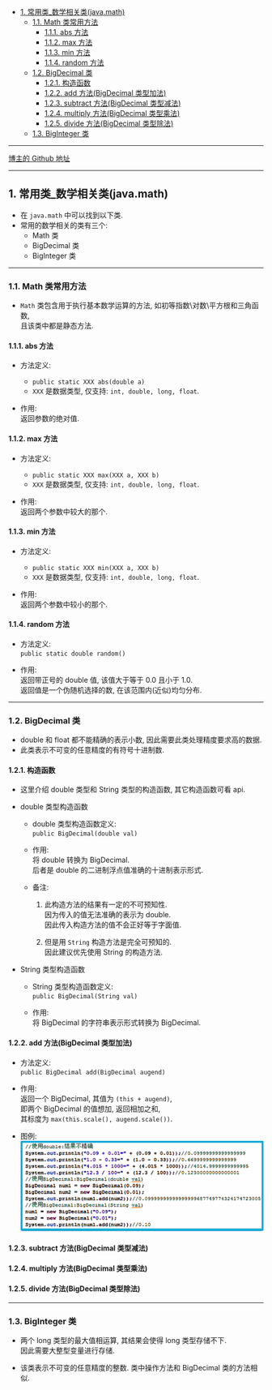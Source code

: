 <!-- TOC -->

- [1. 常用类_数学相关类(java.math)](#1-常用类_数学相关类javamath)
  - [1.1. Math 类常用方法](#11-math-类常用方法)
    - [1.1.1. abs 方法](#111-abs-方法)
    - [1.1.2. max 方法](#112-max-方法)
    - [1.1.3. min 方法](#113-min-方法)
    - [1.1.4. random 方法](#114-random-方法)
  - [1.2. BigDecimal 类](#12-bigdecimal-类)
    - [1.2.1. 构造函数](#121-构造函数)
    - [1.2.2. add 方法(BigDecimal 类型加法)](#122-add-方法bigdecimal-类型加法)
    - [1.2.3. subtract 方法(BigDecimal 类型减法)](#123-subtract-方法bigdecimal-类型减法)
    - [1.2.4. multiply 方法(BigDecimal 类型乘法)](#124-multiply-方法bigdecimal-类型乘法)
    - [1.2.5. divide 方法(BigDecimal 类型除法)](#125-divide-方法bigdecimal-类型除法)
  - [1.3. BigInteger 类](#13-biginteger-类)

<!-- /TOC -->

****
[博主的 Github 地址](https://github.com/leon9dragon)
****

## 1. 常用类_数学相关类(java.math)
- 在 `java.math` 中可以找到以下类.
- 常用的数学相关的类有三个:  
  - Math 类
  - BigDecimal 类
  - BigInteger 类

****

### 1.1. Math 类常用方法
- `Math` 类包含用于执行基本数学运算的方法, 如初等指数\对数\平方根和三角函数,  
  且该类中都是静态方法.

#### 1.1.1. abs 方法
- 方法定义:  
  - `public static XXX abs(double a)`
  - `XXX` 是数据类型, 仅支持: `int, double, long, float`.  
  

- 作用:  
  返回参数的绝对值.  

#### 1.1.2. max 方法 
- 方法定义:  
  - `public static XXX max(XXX a, XXX b)`
  - `XXX` 是数据类型, 仅支持: `int, double, long, float`.

- 作用:  
  返回两个参数中较大的那个.

#### 1.1.3. min 方法 
- 方法定义:  
  - `public static XXX min(XXX a, XXX b)`
  - `XXX` 是数据类型, 仅支持: `int, double, long, float`.

- 作用:  
  返回两个参数中较小的那个.

#### 1.1.4. random 方法
- 方法定义:  
  `public static double random()`  

- 作用:  
  返回带正号的 double 值, 该值大于等于 0.0 且小于 1.0.  
  返回值是一个伪随机选择的数, 在该范围内(近似)均匀分布.  

****

### 1.2. BigDecimal 类
- double 和 float 都不能精确的表示小数, 因此需要此类处理精度要求高的数据.
- 此类表示不可变的任意精度的有符号十进制数.

#### 1.2.1. 构造函数
- 这里介绍 double 类型和 String 类型的构造函数, 其它构造函数可看 api.

- double 类型构造函数

  - double 类型构造函数定义:  
    `public BigDecimal(double val)`

  - 作用:  
    将 double 转换为 BigDecimal.  
    后者是 double 的二进制浮点值准确的十进制表示形式.

  - 备注:  
    1. 此构造方法的结果有一定的不可预知性.  
       因为传入的值无法准确的表示为 double.  
       因此传入构造方法的值不会正好等于字面值.  

    2. 但是用 `String` 构造方法是完全可预知的.  
       因此建议优先使用 String 的构造方法.

- String 类型构造函数
  - String 类型构造函数定义:  
    `public BigDecimal(String val)`

  - 作用:  
    将 BigDecimal 的字符串表示形式转换为 BigDecimal.

#### 1.2.2. add 方法(BigDecimal 类型加法)
- 方法定义:  
  `public BigDecimal add(BigDecimal augend)`

- 作用:  
  返回一个 BigDecimal, 其值为 `(this + augend)`,  
  即两个 BigDecimal 的值想加, 返回相加之和,  
  其标度为 `max(this.scale(), augend.scale())`.

- 图例:  
  ![pic](../99.images/2020-10-25-20-06-38.png)

#### 1.2.3. subtract 方法(BigDecimal 类型减法)

#### 1.2.4. multiply 方法(BigDecimal 类型乘法)

#### 1.2.5. divide 方法(BigDecimal 类型除法)

****

### 1.3. BigInteger 类
- 两个 long 类型的最大值相运算, 其结果会使得 long 类型存储不下.  
  因此需要大整型变量进行存储.  

- 该类表示不可变的任意精度的整数. 类中操作方法和 BigDecimal 类的方法相似.